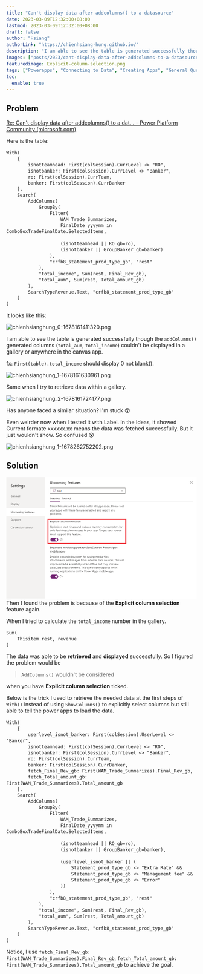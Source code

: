 ```yaml
---
title: "Can't display data after addcolumns() to a datasource"
date: 2023-03-09T12:32:00+08:00
lastmod: 2023-03-09T12:32:00+08:00
draft: false
author: "Hsiang"
authorLink: "https://chienhsiang-hung.github.io/"
description: "I am able to see the table is generated successfully though the addColumns() generated columns (total_aum, total_income) couldn’t be displayed in a gallery or anywhere in the canvas app. fx: First(table).total_income should display 0 not blank()."
images: ["posts/2023/cant-display-data-after-addcolumns-to-a-datasource/Explicit-column-selection.png"]
featuredimage: Explicit-column-selection.png
tags: ["Powerapps", "Connecting to Data", "Creating Apps", "General Questions", "Using Apps Using Formulas"]
toc:
  enable: true
---
```

## Problem
[Re: Can't display data after addcolumns() to a dat... - Power Platform Community (microsoft.com)](https://powerusers.microsoft.com/t5/Building-Power-Apps/Can-t-display-data-after-addcolumns-to-a-datasource/m-p/2049326)

Here is the table:

```markup
With(
    {
        isnotteamhead: First(colSession).CurrLevel <> "RO",
        isnotbanker: First(colSession).CurrLevel <> "Banker",
        ro: First(colSession).CurrTeam,
        banker: First(colSession).CurrBanker
    },
    Search(
        AddColumns(
            GroupBy(
                Filter(
                    WAM_Trade_Summarizes,
                    FinalDate_yyyymm in ComboBoxTradeFinalDate.SelectedItems,

                    (isnotteamhead || RO_gb=ro),
                    (isnotbanker || GroupBanker_gb=banker)
                ),
                "crfb8_statement_prod_type_gb", "rest"
            ),
            "total_income", Sum(rest, Final_Rev_gb),
            "total_aum", Sum(rest, Total_amount_gb)
        ),
        SearchTypeRevenue.Text, "crfb8_statement_prod_type_gb"
    )
)
```

It looks like this:

![chienhsianghung_0-1678161411320.png](https://powerusers.microsoft.com/t5/image/serverpage/image-id/615547i89C224F112FC695B/is-moderation-mode/true/image-dimensions/2500?v=v2&px=-1 "chienhsianghung_0-1678161411320.png")

I am able to see the table is generated successfully though the `addColumns()` generated columns (`total_aum`, `total_income`) couldn't be displayed in a gallery or anywhere in the canvas app.

fx: `First(table).total_income` should display 0 not blank().

![chienhsianghung_1-1678161630961.png](https://powerusers.microsoft.com/t5/image/serverpage/image-id/615548iB2E47792B268EF82/is-moderation-mode/true/image-dimensions/2500?v=v2&px=-1 "chienhsianghung_1-1678161630961.png")

Same when I try to retrieve data within a gallery.

![chienhsianghung_2-1678161724177.png](https://powerusers.microsoft.com/t5/image/serverpage/image-id/615549i5BFC8E39607C3B6A/is-moderation-mode/true/image-dimensions/2500?v=v2&px=-1 "chienhsianghung_2-1678161724177.png")

Has anyone faced a similar situation? I'm stuck :dizzy_face:


Even weirder now when I tested it with Label. In the Ideas, it showed Current formate xxxxxx.xx means the data was fetched successfully. But it just wouldn't show. So confused :dizzy_face:

![chienhsianghung_1-1678262752202.png](https://powerusers.microsoft.com/t5/image/serverpage/image-id/616343iEDE867B9736607B6/is-moderation-mode/true/image-dimensions/2500?v=v2&px=-1 "chienhsianghung_1-1678262752202.png")

## Solution
![Explicit-column-selection.png](Explicit-column-selection.png "Explicit-column-selection.png")
Then I found the problem is because of the **Explicit column selection** feature again.

When I tried to calculate the `total_income` number in the gallery.
```
Sum(
    Thisitem.rest, revenue
)
```
The data was able to be **retrieved** and **displayed** successfully. So I figured the problem would be 
>`AddColumns()` wouldn't be considered

when you have **Explicit column selection** ticked.

Below is the trick I used to retrieve the needed data at the first steps of `With()` instead of using `ShowColumns()` to explicitly select columns but still able to tell the power apps to load the data.
```
With(
    {
        userlevel_isnot_banker: First(colSession).UserLevel <> "Banker",
        isnotteamhead: First(colSession).CurrLevel <> "RO",
        isnotbanker: First(colSession).CurrLevel <> "Banker",
        ro: First(colSession).CurrTeam,
        banker: First(colSession).CurrBanker,
        fetch_Final_Rev_gb: First(WAM_Trade_Summarizes).Final_Rev_gb,
        fetch_Total_amount_gb: First(WAM_Trade_Summarizes).Total_amount_gb
    },
    Search(
        AddColumns(
            GroupBy(
                Filter(
                    WAM_Trade_Summarizes,
                    FinalDate_yyyymm in ComboBoxTradeFinalDate.SelectedItems,

                    (isnotteamhead || RO_gb=ro),
                    (isnotbanker || GroupBanker_gb=banker),

                    (userlevel_isnot_banker || (
                        Statement_prod_type_gb <> "Extra Rate" &&
                        Statement_prod_type_gb <> "Management fee" &&
                        Statement_prod_type_gb <> "Error"
                    ))
                ),
                "crfb8_statement_prod_type_gb", "rest"
            ),
            "total_income", Sum(rest, Final_Rev_gb),
            "total_aum", Sum(rest, Total_amount_gb)
        ),
        SearchTypeRevenue.Text, "crfb8_statement_prod_type_gb"
    )
)
```
Notice, I use `fetch_Final_Rev_gb: First(WAM_Trade_Summarizes).Final_Rev_gb`, `fetch_Total_amount_gb: First(WAM_Trade_Summarizes).Total_amount_gb` to achieve the goal.
